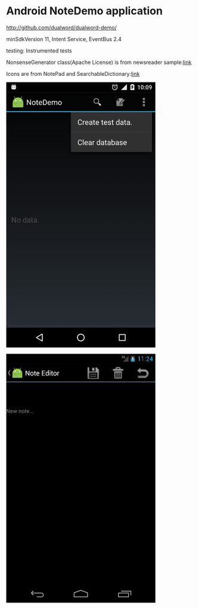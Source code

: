 # Android NoteDemo application

http://github.com/dualword/dualword-demo/

minSdkVersion 11, Intent Service, EventBus 2.4

testing: Instrumented tests

NonsenseGenerator class(Apache License) is from newsreader sample:[link](https://android.googlesource.com/platform/development/+/52c5a27426976853a8b57ea15f60f387e27af202/samples/training/multiscreen/newsreader)

Icons are from NotePad and SearchableDictionary:[link](https://android.googlesource.com/platform/development/+/master/samples/)


![Screenshot1](screenshot1.png)

![Screenshot2](screenshot2.png)
